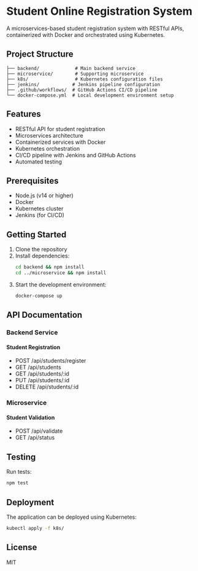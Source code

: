 # Student Online Registration System

A microservices-based student registration system with RESTful APIs, containerized with Docker and orchestrated using Kubernetes.

## Project Structure

```
├── backend/             # Main backend service
├── microservice/        # Supporting microservice
├── k8s/                 # Kubernetes configuration files
├── jenkins/            # Jenkins pipeline configuration
├── .github/workflows/  # GitHub Actions CI/CD pipeline
└── docker-compose.yml  # Local development environment setup
```

## Features

- RESTful API for student registration
- Microservices architecture
- Containerized services with Docker
- Kubernetes orchestration
- CI/CD pipeline with Jenkins and GitHub Actions
- Automated testing

## Prerequisites

- Node.js (v14 or higher)
- Docker
- Kubernetes cluster
- Jenkins (for CI/CD)

## Getting Started

1. Clone the repository
2. Install dependencies:
   ```bash
   cd backend && npm install
   cd ../microservice && npm install
   ```
3. Start the development environment:
   ```bash
   docker-compose up
   ```

## API Documentation

### Backend Service

#### Student Registration
- POST /api/students/register
- GET /api/students
- GET /api/students/:id
- PUT /api/students/:id
- DELETE /api/students/:id

### Microservice

#### Student Validation
- POST /api/validate
- GET /api/status

## Testing

Run tests:
```bash
npm test
```

## Deployment

The application can be deployed using Kubernetes:
```bash
kubectl apply -f k8s/
```

## License

MIT